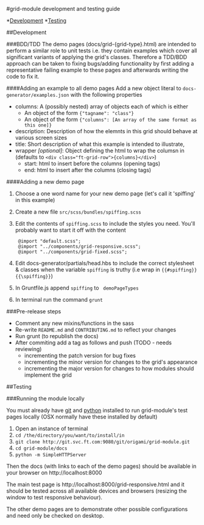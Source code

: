 #grid-module development and testing guide

*[Development](#development)
*[Testing](#testing)

##Development<a id="development" style="visibility:hidden">&nbsp;</a>

###BDD/TDD
The demo pages (docs/grid-{grid-type}.html) are intended to perform a similar role to unit tests i.e. they contain examples which cover all significant variants of applying the grid's classes. Therefore a TDD/BDD approach can be taken to fixing bugs/adding functionality by first adding a representative failing example to these pages and afterwards writing the code to fix it.

####Adding an example to all demo pages
Add a new object literal to ``docs-generator/examples.json`` with the following properties

* columns: A (possibly nested) array of objects each of which is either  
	* An object of the form ``{"tagname": "class"}``
	* An object of the form ``{"columns": [An array of the same format as this one]}``
* description: Description of how the elemnts in this grid should behave at various screen sizes 
* title: Short description of what this example is intended to illustrate,
* wrapper *[optional]*: Object defining the html to wrap the columsn in (defaults to ``<div class="ft-grid-row">{columns}</div>``)
	* start: html to insert before the columns (opening tags)
	* end: html to insert after the columns (closing tags)
    
####Adding a new demo page
1. Choose a one word name for your new demo page (let's call it 'spiffing' in this example)
2. Create a new file ``src/scss/bundles/spiffing.scss``
3. Edit the contents of ``spiffing.scss`` to include the styles you need. You'll probably want to start it off with the content

		@import "default.scss";
		@import "../components/grid-responsive.scss";
		@import "../components/grid-fixed.scss"; 

4. Edit docs-generator/partials/head.hbs to include the correct stylesheet & classes when the variable ``spiffing`` is truthy (i.e wrap in ``{{#spiffing}}{{\spiffing}}``) 
5. In Gruntfile.js append ``spiffing`` to `` demoPageTypes``
6. In terminal run the command ``grunt``


###Pre-release steps
* Comment any new mixins/functions in the sass
* Re-write ``README.md`` and ``CONTRIBUTING.md`` to reflect your changes
* Run grunt (to republish the docs)
* After commiting add a tag as follows and push (TODO - needs reviewing)
	* incrementing the patch version for bug fixes
	* incrementing the minor version for changes to the grid's appearance
	* incrementing the major version for changes to how modules should implement the grid


##Testing<a id="testing" style="visibility:hidden">&nbsp;</a>

###Running the module locally

You must already have [git](http://git-scm.com/downloads) and [python](http://www.python.org/download/) installed to run grid-module's test pages locally (OSX normally have these installed by default)

1. Open an instance of terminal
2. ``cd /the/directory/you/want/to/install/in``
3. ``git clone http://git.svc.ft.com:9080/git/origami/grid-module.git``
4. ``cd grid-module/docs``
5. ``python -m SimpleHTTPServer``

Then the docs (with links to each of the demo pages) should be available in your browser on http://localhost:8000

The main test page is http://localhost:8000/grid-responsive.html and it should be tested across all available devices and browsers (resizing the window to test responsive behaviour). 

The other demo pages are to demonstrate other possible configurations and need only be checked on desktop.